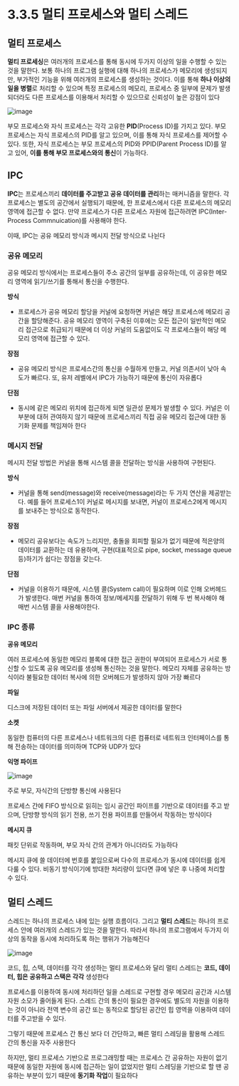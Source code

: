 # 3.3.5 멀티 프로세스와 멀티 스레드

## 멀티 프로세스 

**멀티 프로세싱**은 여러개의 프로세스를 통해 동시에 두가지 이상의 일을 수행할 수 있는 것을 말한다. 보통 하나의 프로그램 실행에 대해 하나의 프로세스가 메모리에 생성되지만, 부가적인 기능을 위해 여러개의 프로세스를 생성하는 것이다. 이를 통해 **하나 이상의 일을 병렬**로 처리할 수 있으며 특정 프로세스의 메모리, 프로세스 중 일부에 문제가 발생되더라도 다른 프로세스를 이용해서 처리할 수 있으므로 신뢰성이 높은 강점이 있다

![image](https://github.com/sxunea/CS-Study/assets/81434152/44cfea3a-3727-42ba-850e-5947b7e74ec3)


부모 프로세스와 자식 프로세스는 각각 고유한 **PID**(Process ID)를 가지고 있다. 부모 프로세스는 자식 프로세스의 PID를 알고 있으며, 이를 통해 자식 프로세스를 제어할 수 있다. 또한, 자식 프로세스는 부모 프로세스의 PID와 PPID(Parent Process ID)를 알고 있어, **이를 통해 부모 프로세스와의 통신**이 가능하다.


## IPC
**IPC**는 프로세스끼리 **데이터를 주고받고 공유 데이터를 관리**하는 매커니즘을 말한다. 각 프로세스는 별도의 공간에서 실행되기 때문에, 한 프로세스에서 다른 프로세스의 메모리영역에 접근할 수 없다. 만약 프로세스가 다른 프로세스 자원에 접근하려면 IPC(Inter-Process Commnuication)를 사용해야 한다. 

이때, IPC는 공유 메모리 방식과 메시지 전달 방식으로 나뉜다 

### 공유 메모리 
공유 메모리 방식에서는 프로세스들이 주소 공간의 일부를 공유하는데, 이 공유한 메모리 영역에 읽기/쓰기를 통해서 통신을 수행한다. 

**방식** 
- 프로세스가 공유 메모리 할당을 커널에 요청하면 커널은 해당 프로세스에 메모리 공간을 할당해준다. 공유 메모리 영역이 구축된 이후에는 모든 접근이 일반적인 메모리 접근으로 취급되기 때문에 더 이상 커널의 도움없이도 각 프로세스들이 해당 메모리 영역에 접근할 수 있다.


**장점**
- 공유 메모리 방식은 프로세스간의 통신을 수월하게 만들고, 커널 의존서이 낮아 속도가 빠르다. 또, 유저 레벨에서 IPC가 가능하기 때문에 통신이 자유롭다

**단점**
- 동시에 같은 메모리 위치에 접근하게 되면 일관성 문제가 발생할 수 있다. 커널은 이 부분에 대허 관여하지 않기 때문에 프로세스끼리 직접 공유 메모리 접근에 대한 동기화 문제를 책임져아 한다

### 메시지 전달
메시지 전달 방법은 커널을 통해 시스템 콜을 전달하는 방식을 사용하여 구현된다. 

**방식** 
- 커널을 통해 send(message)와 receive(message)라는 두 가지 연산을 제공받는다. 예를 들어 프로세스1이 커널로 메시지를 보내면, 커널이 프로세스2에게 메시지를 보내주는 방식으로 동작한다.


**장점** 
- 메모리 공유보다는 속도가 느리지만, 충돌을 회피할 필요가 없기 때문에 적은양의 데이터를 교환하는 데 유용하며, 구현(대표적으로 pipe, socket, message queue 등)하기가 쉽다는 장점을 갖는다.

**단점** 
- 커널을 이용하기 때문에, 시스템 콜(System call)이 필요하며 이로 인해 오버헤드가 발생한다. 매번 커널을 통하여 정보/메세지를 전달하기 위해 두 번 복사해야 해 매번 시스템 콜을 사용해야한다.


### IPC 종류

**공유 메모리**

여러 프로세스에 동일한 메모리 블록에 대한 접근 권한이 부여되어 프로세스가 서로 통신할 수 있도록 공유 메모리를 생성해 통신하는 것을 말한다. 메모리 자체를 공유하는 방식이라 불필요한 데이터 복사에 의한 오버헤드가 발생하지 않아 가장 빠르다 

**파일**

디스크에 저장된 데이터 또는 파일 서버에서 제공한 데이터를 말한다

**소켓**

동일한 컴퓨터의 다른 프로세스나 네트워크의 다른 컴퓨터로 네트워크 인터페이스를 통해 전송하는 데이터를 의미하며 TCP와 UDP가 있다

**익명 파이프**

![image](https://github.com/sxunea/CS-Study/assets/81434152/70828cf2-15a6-4346-978d-d12a89463ec4)

주로 부모, 자식간의 단방향 통신에 사용된다

프로세스 간에 FIFO 방식으로 읽히는 임시 공간인 파이프를 기반으로 데이터를 주고 받으며, 단방향 방식의 읽기 전용, 쓰기 전용 파이프를 만들어서 작동하는 방식이다

**메시지 큐**

패킷 단위로 작동하며, 부모 자식 간의 관계가 아니더라도 가능하다

메시지 큐에 쓸 데이터에 번호를 붙임으로써 다수의 프로세스가 동시에 데이터를 쉽게 다룰 수 있다. 비동기 방식이기에 방대한 처리량이 있다면 큐에 넣은 후 나중에 처리할 수 있다.


## 멀티 스레드

스레드는 하나의 프로세스 내에 있는 실행 흐름이다. 그리고 **멀티 스레드**는 하나의 프로세스 안에 여러개의 스레드가 있는 것을 말한다. 따라서 하나의 프로그램에서 두가지 이상의 동작을 동시에 처리하도록 하는 행위가 가능해진다

![image](https://github.com/sxunea/CS-Study/assets/81434152/86d82527-b696-43b2-9e5f-ac5c32b8dbdc)

코드, 힙, 스택, 데이터를 각각 생성하는 멀티 프로세스와 달리 멀티 스레드는 **코드, 데이터, 힙은 공유하고 스택은 각각** 생성한다

프로세스를 이용하여 동시에 처리하던 일을 스레드로 구현할 경우 메모리 공간과 시스템 자원 소모가 줄어들게 된다. 스레드 간의 통신이 필요한 경우에도 별도의 자원을 이용하는 것이 아니라 전역 변수의 공간 또는 동적으로 할당된 공간인 힙 영역을 이용하여 데이터를 주고받을 수 있다.

그렇기 때문에 프로세스 간 통신 보다 더 간단하고, 빠른 멀티 스레딩을 활용해 스레드 간의 통신을 자주 사용한다

하지만, 멀티 프로세스 기반으로 프로그래밍할 때는 프로세스 간 공유하는 자원이 없기 때문에 동일한 자원에 동시에 접근하는 일이 없었지만 멀티 스레딩을 기반으로 할 땐 공유하는 부분이 있기 때문에 **동기화 작업**이 필요하다


